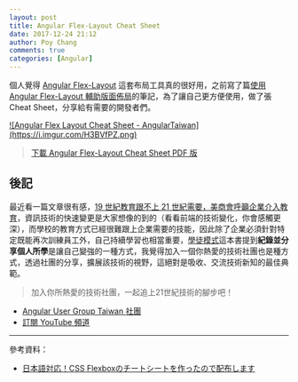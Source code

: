```yaml
---
layout: post
title: Angular Flex-Layout Cheat Sheet
date: 2017-12-24 21:12
author: Poy Chang
comments: true
categories: [Angular]
---
```

個人覺得 [Angular Flex-Layout](https://github.com/angular/flex-layout) 這套布局工具真的很好用，之前寫了篇[使用 Angular Flex-Layout 輔助版面佈局](https://blog.poychang.net/use-angular-flex-layout-package/)的筆記，為了讓自己更方便使用，做了張 Cheat Sheet，分享給有需要的開發者們。

<a href="https://i.imgur.com/H3BVfPZ.png" target="_blank">
  ![Angular Flex Layout Cheat Sheet - AngularTaiwan](https://i.imgur.com/H3BVfPZ.png)
</a>

>[下載 Angular Flex-Layout Cheat Sheet PDF 版](https://1drv.ms/b/s!Aiwtjhj5fofrkIFxjS-Egn5AZFRBKg)

## 後記

最近看一篇文章很有感，[19 世紀教育跟不上 21 世紀需要，美商會呼籲企業介入教育](http://technews.tw/2017/12/21/tech-company-actively-provide-course/)，資訊技術的快速變更是大家想像的到的（看看前端的技術變化，你會感觸更深），而學校的教育方式已經很難跟上企業需要的技能，因此除了企業必須針對特定既能再次訓練員工外，自己持續學習也相當重要，[學徒模式](https://www.tenlong.com.tw/products/9789862762561)這本書提到**紀錄並分享個人所學**是讓自己變強的一種方式，我覺得加入一個你熱愛的技術社團也是種方式，透過社團的分享，擴展該技術的視野，這絕對是吸收、交流技術新知的最佳典範。

>加入你所熱愛的技術社團，一起追上21世紀技術的腳步吧！

* [Angular User Group Taiwan 社團](https://www.facebook.com/groups/augularjs.tw/)
* [訂閱 YouTube 頻道](https://www.youtube.com/channel/UCIawWId4sXgkVZ_mCF25qGw)

----------

參考資料：

* [日本語対応！CSS Flexboxのチートシートを作ったので配布します](https://www.webcreatorbox.com/tech/css-flexbox-cheat-sheet)

